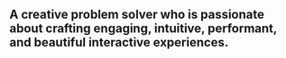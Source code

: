 ## A creative problem solver who is passionate about crafting engaging, intuitive, performant, and beautiful interactive experiences.
